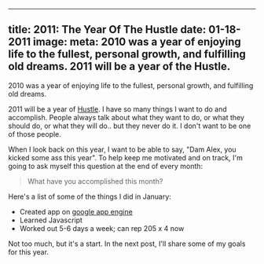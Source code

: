 ----
title: 2011: The Year Of The Hustle
date: 01-18-2011
image:
meta: 2010 was a year of enjoying life to the fullest, personal growth, and fulfilling old dreams. 2011 will be a year of the Hustle.
----

2010 was a year of enjoying life to the fullest, personal growth, and fulfilling old dreams.

2011 will be a year of [Hustle][1]. I have so many things I want to do and accomplish. People always talk about what they want to do, or what they should do, or what they will do.. but they never do it. I don't want to be one of those people.

When I look back on this year, I want to be able to say, "Dam Alex, you kicked some ass this year". To help keep me motivated and on track, I'm going to ask myself this question at the end of every month:

> What have you accomplished this month?

Here's a list of some of the things I did in January:

* Created app on [google app engine][3]
* Learned Javascript
* Worked out 5-6 days a week; can rep 205 x 4 now

Not too much, but it's a start. In the next post, I'll share some of my goals for this year.

[1]: http://www.iwillteachyoutoberich.com/blog/introducing-2011-the-year-of-the-hustle/
[3]: http://code.google.com/appengine/
